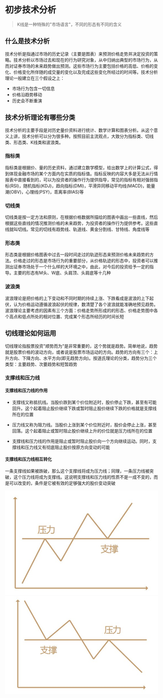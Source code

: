 # 初步技术分析

> K线是一种特殊的"市场语言"，不同的形态有不同的含义

## 什么是技术分析

技术分析是指通过市场的历史记录（主要是图表）来预测价格走势并决定投资的策略。技术分析以市场过去和现在的行为研究对象，从中归纳出典型的市场行为，从而对证券市场的未来趋势做出预测。这些市场行为主要包括价格的高低、价格的变化、价格变化所伴随的成交量的变化以及完成这些变化所经过的时间等。技术分析理论一般建立在三个假设之上：

* 市场行为包含一切信息
* 价格沿趋势移动
* 历史会不断重演

## 技术分析理论有哪些分类

技术分析的主要手段是对历史量价资料进行统计、数学计算和图表分析。从这个意义上讲，技术分析可以分为很多种。按照目前主流观点，大致分为指标类、切线类、形态类、K线类和波浪类。

### 指标类

指标类是根据价、量的历史资料，通过建立数学模型，给出数学上的计算公式，得到体现金融市场的某个方面内在实质的指标值。指标反映的内容大多是无法从行情报表中直接看到的，可以为投资者的操作行为提供指导，常见的指标有相对强弱指标(RSI)，随机指标(KDJ)，趋向指标(DMI)，平滑异同移动平均线(MACD)，能量潮(OBV)，心理线(PSY)，乖离率(BIAS)等

### 切线类

切线类是按一定方法和原则，在根据价格数据所描绘的图表中画出一些直线，然后根据这些直线的情况推测价格的未来趋势，为投资者的操作行为提供参考。这些直线就叫切线。常见的切线有趋势线、轨道线、黄金分割线、甘特线、角度线等

### 形态类

形态类是根据价格图表中过去一段时间走过的轨迹形态来预测价格未来趋势的方法。价格走过的形态是市场行为的重要部分，从价格轨迹的形态中，投资者可以推测出证券市场处于一个什么样的大环境之中，由此，对今后的投资给予一定的指导。主要的形态有M头、W底、头肩顶、头肩底等十几种

### 波浪类

波浪理论是把价格的上下变动和不同时期的持续上涨、下跌看成是波浪的上下起伏，认为价格运动遵循波浪起伏的规律，数清楚了各个波浪就能准确地预见趋势。波浪理论主要考虑的因素有三个方面：价格走势所形成的的形态、价格走势图中各个高点和低点所处的相对位置、完成某个形态所经历的时间长短

## 切线理论如何运用

切线理论指股票投资"顺势而为"是非常重要的，这个势就是趋势。简单地说，趋势就是股票价格的波动方向，或者说是股票市场运动的方向。趋势的方向有三个：上升方向、下降方向、水平方向(即无趋势方向)。按道氏理论的分类，趋势分为三个类型：主要趋势、次要趋势和短暂趋势

### 支撑线和压力线

#### 支撑线和压力线的作用

* 支撑线又称抵抗线。当股价跌到某个价位附近时，股价停止下跌，甚至有可能回升。这个起着阻止股价继续下跌或暂时阻止股价继续下跌的价格就是支撑线所在的位置

* 压力线又称为阻力线。当股价上涨到某个价位附近时，股价会停止上涨，甚至回落。这个起着阻止或暂时阻止股价继续上升的价位就是压力线所在的位置

* 支撑线和压力线的作用是阻止或暂时阻止股价向一个方向继续运动。同时，支撑线和压力线又有彻底阻止股价按原方向变动的可能

#### 支撑线和压力线相互转化

一条支撑线如果被跌破，那么这个支撑线将成为压力线；同理，一条压力线被突破，这个压力线将成为支撑线。这说明支撑线和压力线的性质不是一成不变的，而是可以改变的，条件是它被有效的足够强大的股价变动突破

![支撑线转变为压力线](https://github.com/arrayListTwo/developNote/blob/master/Speculation/%E5%8E%8B%E5%8A%9B%E7%BA%BF%E8%BD%AC%E5%8F%98%E4%B8%BA%E6%94%AF%E6%92%91%E7%BA%BF.jpg)
![支撑线转变为压力线](https://github.com/arrayListTwo/developNote/blob/master/Speculation/%E6%94%AF%E6%92%91%E7%BA%BF%E8%BD%AC%E5%8F%98%E4%B8%BA%E5%8E%8B%E5%8A%9B%E7%BA%BF.jpg)